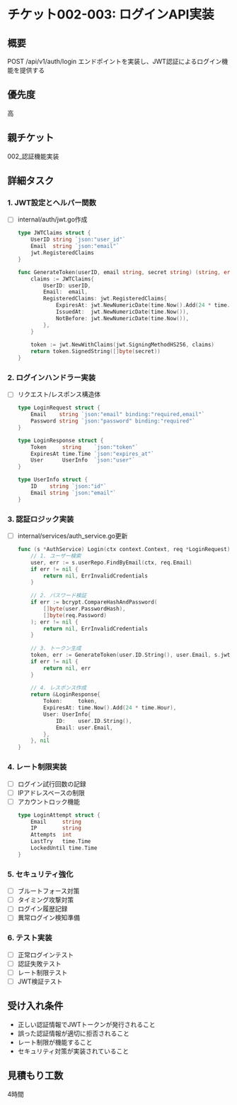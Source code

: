 # チケット002-003: ログインAPI実装

## 概要
POST /api/v1/auth/login エンドポイントを実装し、JWT認証によるログイン機能を提供する

## 優先度
高

## 親チケット
002_認証機能実装

## 詳細タスク

### 1. JWT設定とヘルパー関数
- [ ] internal/auth/jwt.go作成
  ```go
  type JWTClaims struct {
      UserID string `json:"user_id"`
      Email  string `json:"email"`
      jwt.RegisteredClaims
  }

  func GenerateToken(userID, email string, secret string) (string, error) {
      claims := JWTClaims{
          UserID: userID,
          Email:  email,
          RegisteredClaims: jwt.RegisteredClaims{
              ExpiresAt: jwt.NewNumericDate(time.Now().Add(24 * time.Hour)),
              IssuedAt:  jwt.NewNumericDate(time.Now()),
              NotBefore: jwt.NewNumericDate(time.Now()),
          },
      }
      
      token := jwt.NewWithClaims(jwt.SigningMethodHS256, claims)
      return token.SignedString([]byte(secret))
  }
  ```

### 2. ログインハンドラー実装
- [ ] リクエスト/レスポンス構造体
  ```go
  type LoginRequest struct {
      Email    string `json:"email" binding:"required,email"`
      Password string `json:"password" binding:"required"`
  }

  type LoginResponse struct {
      Token     string    `json:"token"`
      ExpiresAt time.Time `json:"expires_at"`
      User      UserInfo  `json:"user"`
  }

  type UserInfo struct {
      ID    string `json:"id"`
      Email string `json:"email"`
  }
  ```

### 3. 認証ロジック実装
- [ ] internal/services/auth_service.go更新
  ```go
  func (s *AuthService) Login(ctx context.Context, req *LoginRequest) (*LoginResponse, error) {
      // 1. ユーザー検索
      user, err := s.userRepo.FindByEmail(ctx, req.Email)
      if err != nil {
          return nil, ErrInvalidCredentials
      }
      
      // 2. パスワード検証
      if err := bcrypt.CompareHashAndPassword(
          []byte(user.PasswordHash), 
          []byte(req.Password)
      ); err != nil {
          return nil, ErrInvalidCredentials
      }
      
      // 3. トークン生成
      token, err := GenerateToken(user.ID.String(), user.Email, s.jwtSecret)
      if err != nil {
          return nil, err
      }
      
      // 4. レスポンス作成
      return &LoginResponse{
          Token:     token,
          ExpiresAt: time.Now().Add(24 * time.Hour),
          User: UserInfo{
              ID:    user.ID.String(),
              Email: user.Email,
          },
      }, nil
  }
  ```

### 4. レート制限実装
- [ ] ログイン試行回数の記録
- [ ] IPアドレスベースの制限
- [ ] アカウントロック機能
  ```go
  type LoginAttempt struct {
      Email     string
      IP        string
      Attempts  int
      LastTry   time.Time
      LockedUntil time.Time
  }
  ```

### 5. セキュリティ強化
- [ ] ブルートフォース対策
- [ ] タイミング攻撃対策
- [ ] ログイン履歴記録
- [ ] 異常ログイン検知準備

### 6. テスト実装
- [ ] 正常ログインテスト
- [ ] 認証失敗テスト
- [ ] レート制限テスト
- [ ] JWT検証テスト

## 受け入れ条件
- 正しい認証情報でJWTトークンが発行されること
- 誤った認証情報が適切に拒否されること
- レート制限が機能すること
- セキュリティ対策が実装されていること

## 見積もり工数
4時間